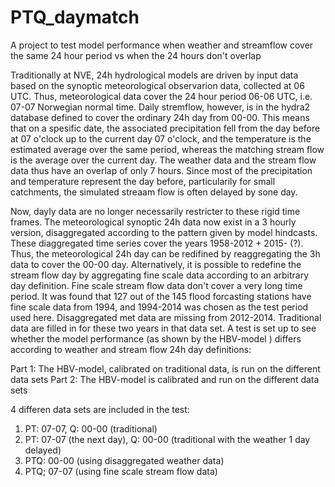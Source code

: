 # PTQ_daymatch
A project to test model performance when weather and streamflow cover the same 24 hour period vs when the 24 hours don't overlap

Traditionally at NVE, 24h hydrological models are driven by input data based on the synoptic meteorological observarion data, collected at 06 UTC. Thus, meteorological data cover the 24 hour period 06-06 UTC, i.e. 07-07 Norwegian normal time. Daily stremflow, however, is in the hydra2 database defined to cover the ordinary 24h day from 00-00. This means that on a spesific date, the associated precipitation fell from the day before at 07 o'clock up to the current day 07 o'clock, and the temperature is the estimated average over the same period, whereas the matching stream flow is the average over the current day. The weather data and the stream flow data thus have an overlap of only 7 hours. Since most of the precipitation and temperature represent the day before, particularily for small catchments, the simulated streaam flow is often delayed by sone day.

Now, dayly data are no longer necessarily restricter to these rigid time frames. The meteorological synoptic 24h data now exist in a 3 hourly version, disaggregated according to the pattern given by model hindcasts. These diaggregated time series cover the years 1958-2012 + 2015- (?). Thus, the meteorological 24h day can be redifined by reaggregating the 3h data to cover the 00-00 day. Alternatively, it is possible to redefine the stream flow day by aggregating fine scale data according to an arbitrary day definition. Fine scale stream flow data don't cover a very long time period. It was found that 127 out of the 145 flood forcasting stations have fine scale data from 1994, and 1994-2014 was chosen as the test period used here. Disaggregated met data are missing from 2012-2014. Traditional data are filled in for these two years in that data set. A test is set up to see whether the model performance (as shown by the HBV-model ) differs according to weather and stream flow 24h day definitions:

Part 1: The HBV-model, calibrated on traditional data, is run on the different data sets
Part 2: The HBV-model is calibrated and run on the different data sets

4 differen data sets are included in the test:
1) PT: 07-07, Q: 00-00 (traditional)
2) PT: 07-07 (the next day), Q: 00-00 (traditional with the weather 1 day delayed)
3) PTQ: 00-00 (using disaggregated weather data)
4) PTQ; 07-07 (using fine scale stream flow data)
